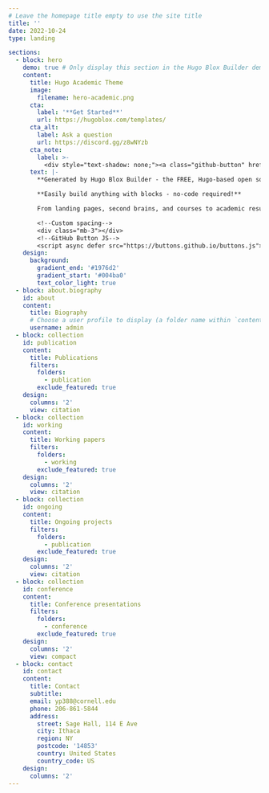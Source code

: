 ```yaml
---
# Leave the homepage title empty to use the site title
title: ''
date: 2022-10-24
type: landing

sections:
  - block: hero
    demo: true # Only display this section in the Hugo Blox Builder demo site
    content:
      title: Hugo Academic Theme
      image:
        filename: hero-academic.png
      cta:
        label: '**Get Started**'
        url: https://hugoblox.com/templates/
      cta_alt:
        label: Ask a question
        url: https://discord.gg/z8wNYzb
      cta_note:
        label: >-
          <div style="text-shadow: none;"><a class="github-button" href="https://github.com/HugoBlox/hugo-blox-builder" data-icon="octicon-star" data-size="large" data-show-count="true" aria-label="Star">Star Hugo Blox Builder</a></div><div style="text-shadow: none;"><a class="github-button" href="https://github.com/HugoBlox/theme-academic-cv" data-icon="octicon-star" data-size="large" data-show-count="true" aria-label="Star">Star the Academic template</a></div>
      text: |-
        **Generated by Hugo Blox Builder - the FREE, Hugo-based open source website builder trusted by 500,000+ sites.**

        **Easily build anything with blocks - no-code required!**

        From landing pages, second brains, and courses to academic resumés, conferences, and tech blogs.

        <!--Custom spacing-->
        <div class="mb-3"></div>
        <!--GitHub Button JS-->
        <script async defer src="https://buttons.github.io/buttons.js"></script>
    design:
      background:
        gradient_end: '#1976d2'
        gradient_start: '#004ba0'
        text_color_light: true
  - block: about.biography
    id: about
    content:
      title: Biography
      # Choose a user profile to display (a folder name within `content/authors/`)
      username: admin
  - block: collection
    id: publication
    content:
      title: Publications
      filters:
        folders:
          - publication
        exclude_featured: true   
    design:
      columns: '2'
      view: citation
  - block: collection
    id: working
    content:
      title: Working papers
      filters:
        folders:
          - working
        exclude_featured: true
    design:
      columns: '2'
      view: citation
  - block: collection
    id: ongoing
    content:
      title: Ongoing projects
      filters:
        folders:
          - publication
        exclude_featured: true
    design:
      columns: '2'
      view: citation
  - block: collection
    id: conference
    content:
      title: Conference presentations
      filters:
        folders:
          - conference
        exclude_featured: true
    design:
      columns: '2'
      view: compact
  - block: contact
    id: contact
    content:
      title: Contact
      subtitle:
      email: yp388@cornell.edu
      phone: 206-861-5844
      address:
        street: Sage Hall, 114 E Ave
        city: Ithaca
        region: NY
        postcode: '14853'
        country: United States
        country_code: US
    design:
      columns: '2'
---
```

